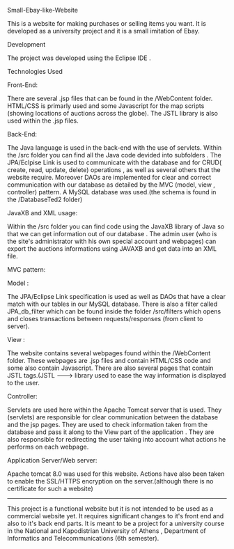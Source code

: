 

Small-Ebay-like-Website

This is a website for making purchases or selling items you want. It is developed as a university project and it is a small 
imitation of Ebay.

Development

The project was developed using the Eclipse IDE .

Technologies Used

Front-End:
  
There are several .jsp files that can be found in the /WebContent folder. HTML/CSS is primarly used and some Javascript for the map scripts
(showing locations of auctions across the globe). The JSTL library is also used within the .jsp files.

Back-End:

The Java language is used in the back-end with the use of servlets. Within the /src folder you can find all the Java code devided into subfolders . The JPA/Eclpise Link is used to communicate with the database and for CRUD( create, read, update, delete) operations , as well as several others that the website require. Moreover DAOs are implemented for clear and correct communication with our database as detailed by the MVC (model, view , controller) pattern. A MySQL database was used.(the schema is found in the /DatabaseTed2 folder)



JavaXB and XML usage:

Within the /src folder you can find code using the JavaXB library of Java so that we can get information out of our database . The admin user (who is the site's administrator with his own special account and webpages) can export the auctions informations using JAVAXB and get data into an XML file.

MVC pattern:

Model : 

The JPA/Eclipse Link specification is used as well as DAOs that have a clear match with our tables in our MySQL database. There is also a filter called JPA_db_filter which can be found inside the folder /src/filters which opens and closes transactions between requests/responses (from client to server).

View :
 
The website contains several webpages found within the /WebContent folder. These webpages are .jsp files and contain HTML/CSS code and some also contain Javascript. There are also several pages that contain JSTL tags.(JSTL ---> library used to ease the way information is displayed to the user.

Controller:

Servlets are used here within the Apache Tomcat server that is used. They (servlets) are responsible for clear communication between the database and the jsp pages. They are used to check information taken from the database and pass it along to the View part of the application . They are also responsible for redirecting the user taking into account what actions he performs on each webpage.

Application Server/Web server:

Apache tomcat 8.0 was used for this website. Actions have also been taken to enable the SSL/HTTPS encryption on the server.(although there is no certificate for such a website)

-----


This project is a functional website but it is not intended to be used as a commercial website yet. It requires significant changes to it's front end and also to it's back end parts. It is meant to be a project for a university course in the National and Kapodistrian University of Athens , Department of Informatics and Telecommunications (6th semester).
 
